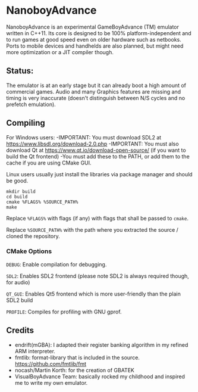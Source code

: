 # NanoboyAdvance

NanoboyAdvance is an experimental GameBoyAdvance (TM) emulator written in C++11. Its core is designed to be 100% platform-independent and to run games at good speed even on older hardware such as netbooks. Ports to mobile devices and handhelds are also planned, but might need more optimization or a JIT compiler though.

## Status:

The emulator is at an early stage but it can already boot a high amount of commercial games. Audio and many Graphics features are missing and timing is very inaccurate (doesn't distinguish between N/S cycles and no prefetch emulation).

## Compiling

For Windows users:
-IMPORTANT: You must download SDL2 at https://www.libsdl.org/download-2.0.php
-IMPORTANT: You must also download Qt at https://www.qt.io/download-open-source/ (if you want to build the Qt frontend)
-You must add these to the PATH, or add them to the cache if you are using CMake GUI.

Linux users usually just install the libraries via package manager and should be good.

```
mkdir build
cd build
cmake %FLAGS% %SOURCE_PATH%
make
```
Replace `%FLAGS%` with flags (if any) with flags that shall be passed to `cmake`.

Replace `%SOURCE_PATH%` with the path where you extracted the source / cloned the repository.

### CMake Options
`DEBUG`: Enable compilation for debugging.

`SDL2`: Enables SDL2 frontend (please note SDL2 is always required though, for audio)

`QT_GUI`: Enables Qt5 frontend which is more user-friendly than the plain SDL2 build

`PROFILE`: Compiles for profiling with GNU gprof.

## Credits

- endrift(mGBA): I adapted their register banking algorithm in my refined ARM interpreter.
- fmtlib: format-library that is included in the source. https://github.com/fmtlib/fmt
- nocash/Martin Korth: for the creation of GBATEK
- VisualBoyAdvance Team: basically rocked my childhood and inspired me to write my own emulator.

